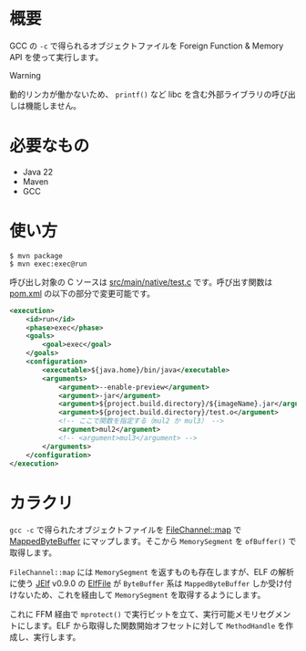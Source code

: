 # 概要

GCC の `-c` で得られるオブジェクトファイルを Foreign Function & Memory API を使って実行します。  

> [!WARNING]
> 動的リンカが働かないため、 `printf()` など libc を含む外部ライブラリの呼び出しは機能しません。

# 必要なもの

* Java 22
* Maven
* GCC

# 使い方

```
$ mvn package
$ mvn exec:exec@run
```

呼び出し対象の C ソースは [src/main/native/test.c](src/main/native/test.c) です。呼び出す関数は [pom.xml](pom.xml) の以下の部分で変更可能です。

```xml
<execution>
    <id>run</id>
    <phase>exec</phase>
    <goals>
        <goal>exec</goal>
    </goals>
    <configuration>
        <executable>${java.home}/bin/java</executable>
        <arguments>
            <argument>--enable-preview</argument>
            <argument>-jar</argument>
            <argument>${project.build.directory}/${imageName}.jar</argument>
            <argument>${project.build.directory}/test.o</argument>
            <!-- ここで関数を指定する（mul2 か mul3） -->
            <argument>mul2</argument>
            <!-- <argument>mul3</argument> -->
        </arguments>
    </configuration>
</execution>
```

# カラクリ

`gcc -c` で得られたオブジェクトファイルを [FileChannel::map](https://docs.oracle.com/en/java/javase/22/docs/api/java.base/java/nio/channels/FileChannel.html#map(java.nio.channels.FileChannel.MapMode,long,long)) で [MappedByteBuffer](https://docs.oracle.com/en/java/javase/21/docs/api/java.base/java/nio/MappedByteBuffer.html) にマップします。そこから `MemorySegment` を `ofBuffer()` で取得します。

`FileChannel::map` には `MemorySegment` を返すものも存在しますが、ELF の解析に使う [JElf](https://github.com/fornwall/jelf) v0.9.0 の [ElfFile](https://javadoc.io/doc/net.fornwall/jelf/latest/net/fornwall/jelf/ElfFile.html) が `ByteBuffer` 系は `MappedByteBuffer` しか受け付けないため、これを経由して `MemorySegment` を取得するようにします。

これに FFM 経由で `mprotect()` で実行ビットを立て、実行可能メモリセグメントにします。ELF から取得した関数開始オフセットに対して `MethodHandle` を作成し、実行します。
